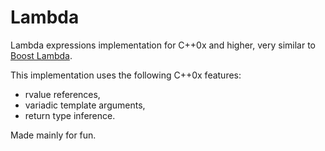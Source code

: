 Lambda
======

Lambda expressions implementation for C++0x and higher, very similar to [Boost Lambda](http://www.boost.org/doc/libs/1_54_0/doc/html/lambda.html).

This implementation uses the following C++0x features:
- rvalue references,
- variadic template arguments,
- return type inference.

Made mainly for fun.
